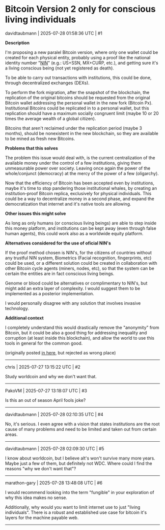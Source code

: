 # Bitcoin Version 2 only for conscious living individuals

davidtaubmann | 2025-07-28 01:58:36 UTC | #1

**Description**

I'm proposing a new paralel Bitcoin version, where only one wallet could be created for each physical entity, probably using a proof like the national identity number "[NIN](https://en.wikipedia.org/wiki/National_identification_number)" (e.g.: US+SSN, MX+CURP, etc.), and getting sure it's a living conscious being (not yet registered as death).

To be able to carry out transactions with institutions, this could be done, through decentralized exchanges (DEXs).

To perform the fork migration, after the snapshot of the blockchain, the replication of the original bitcoins should be requested from the original Bitcoin wallet addressing the personal wallet in the new fork (Bitcoin Px).
Institutional Bitcoins could be replicated in to a personal wallet, but this replication should have a maximum socially congruent limit (maybe 10 or 20 times the average wealth of a global citizen).

Bitcoins that aren't reclaimed under the replication period (maybe 3 months), should be nonexistent in the new blockchain, so they are available to be mined as fresh new Bitcoins.

**Problems that this solves**

The problem this issue would deal with, is the current centralization of the available money under the control of a few institutions, giving them unmeasurable power over society. Leaving once again the power of the whole/conjunct (democracy) at the mercy of the power of a few (oligarchy).

Now that the efficiency of Bitcoin has been accepted even by institutions, maybe it's time to stop pandering those institutional whales, by creating an institution-proof Bitcoin replica, exclusively for physical individuals. This could be a way to decentralize money in a second phase, and expand the democratization that internet and it's native tools are allowing.

**Other issues this might solve**

As long as only humans (or conscious living beings) are able to step inside this money platform, and institutions can be kept away (even through false human agents), this could work also as a worldwide equity platform.

**Alternatives considered for the use of oficial NIN's**

If the proof method chosen is NIN's, for the citizens of countries without any trustful NIN system, Biometrics (Facial recognition, fingerprints, etc) could be used, or a different solution could be created in collaboration with other Bitcoin cycle agents (miners, nodes, etc), so that the system can be certain the entities are in fact conscious living beings.

Genome or blood could be alternatives or complimentary to NIN's, but might add an extra layer of complexity. I would suggest them to be implemented as a posterior implementation.

I would personally disagree with any solution that involves invasive technology.

**Additional context**

I completely understand this would drastically remove the "anonymity" from Bitcoin, but it could be also a good thing for addressing inequality and corruption (at least inside this blockchain), and allow the world to use this tools in general for the common good.

(originally posted [in here](https://github.com/bitcoin/bitcoin/issues/32897?reload=1?reload=1), but rejected as wrong place)

-------------------------

chris | 2025-07-27 13:15:22 UTC | #2

Study worldcoin and why we don't want that.

-------------------------

PakoVM | 2025-07-27 13:18:07 UTC | #3

Is this an out of season April fools joke?

-------------------------

davidtaubmann | 2025-07-28 02:10:35 UTC | #4

No, it's serious.
I even agree with a vision that states institutions are the root cause of many problems and need to be limited and taken out from certain areas.

-------------------------

davidtaubmann | 2025-07-28 02:09:30 UTC | #5

I know about worldcoin, but I believe alt's won't survive many more years. Maybe just a few of them, but definitely not WDC.
Where could I find the reasons "why we don't want that"?

-------------------------

marathon-gary | 2025-07-28 13:48:08 UTC | #6

I would recommend looking into the term "fungible" in your exploration of why this idea makes no sense. 

Additionally, why would you want to limit internet use to just "living individuals". There is a robust and established use case for bitcoin it's layers for the machine payable web.

-------------------------

